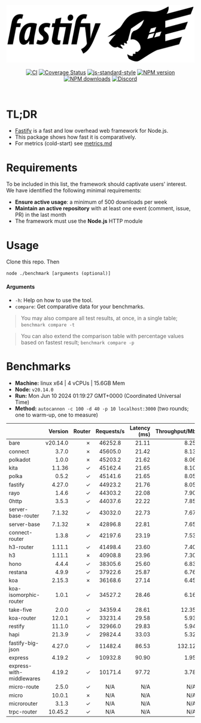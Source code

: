<div align="center">
  <img src="https://github.com/fastify/graphics/raw/HEAD/fastify-landscape-outlined.svg" width="650" height="auto"/>
</div>

<div align="center">

[![CI](https://github.com/fastify/fastify/workflows/ci/badge.svg)](https://github.com/fastify/fastify/actions/workflows/ci.yml)
[![Coverage Status](https://coveralls.io/repos/github/fastify/fastify/badge.svg?branch=master)](https://coveralls.io/github/fastify/fastify?branch=master)
[![js-standard-style](https://img.shields.io/badge/code%20style-standard-brightgreen.svg?style=flat)](http://standardjs.com/)
[![NPM version](https://img.shields.io/npm/v/fastify.svg?style=flat)](https://www.npmjs.com/package/fastify)
[![NPM downloads](https://img.shields.io/npm/dm/fastify.svg?style=flat)](https://www.npmjs.com/package/fastify) [![Discord](https://img.shields.io/discord/725613461949906985)](https://discord.gg/fastify)

</div>
<br />

# TL;DR

* [Fastify](https://github.com/fastify/fastify) is a fast and low overhead web framework for Node.js.
* This package shows how fast it is comparatively.
* For metrics (cold-start) see [metrics.md](./METRICS.md)

# Requirements

To be included in this list, the framework should captivate users' interest. We have identified the following minimal requirements:
- **Ensure active usage**: a minimum of 500 downloads per week
- **Maintain an active repository** with at least one event (comment, issue, PR) in the last month
- The framework must use the **Node.js** HTTP module

# Usage

Clone this repo. Then 

```
node ./benchmark [arguments (optional)]
```

#### Arguments

* `-h`: Help on how to use the tool.
* `compare`: Get comparative data for your benchmarks.

> You may also compare all test results, at once, in a single table; `benchmark compare -t`

> You can also extend the comparison table with percentage values based on fastest result; `benchmark compare -p`
# Benchmarks

* __Machine:__ linux x64 | 4 vCPUs | 15.6GB Mem
* __Node:__ `v20.14.0`
* __Run:__ Mon Jun 10 2024 01:19:27 GMT+0000 (Coordinated Universal Time)
* __Method:__ `autocannon -c 100 -d 40 -p 10 localhost:3000` (two rounds; one to warm-up, one to measure)

|                          | Version  | Router | Requests/s | Latency (ms) | Throughput/Mb |
| :--                      | --:      | --:    | :-:        | --:          | --:           |
| bare                     | v20.14.0 | ✗      | 46252.8    | 21.11        | 8.25          |
| connect                  | 3.7.0    | ✗      | 45605.0    | 21.42        | 8.13          |
| polkadot                 | 1.0.0    | ✗      | 45203.2    | 21.62        | 8.06          |
| kita                     | 1.1.36   | ✓      | 45162.4    | 21.65        | 8.10          |
| polka                    | 0.5.2    | ✓      | 45141.6    | 21.65        | 8.05          |
| fastify                  | 4.27.0   | ✓      | 44923.2    | 21.76        | 8.05          |
| rayo                     | 1.4.6    | ✓      | 44303.2    | 22.08        | 7.90          |
| 0http                    | 3.5.3    | ✓      | 44037.6    | 22.22        | 7.85          |
| server-base-router       | 7.1.32   | ✓      | 43032.0    | 22.73        | 7.67          |
| server-base              | 7.1.32   | ✗      | 42896.8    | 22.81        | 7.65          |
| connect-router           | 1.3.8    | ✓      | 42197.6    | 23.19        | 7.53          |
| h3-router                | 1.11.1   | ✓      | 41498.4    | 23.60        | 7.40          |
| h3                       | 1.11.1   | ✗      | 40908.8    | 23.96        | 7.30          |
| hono                     | 4.4.4    | ✓      | 38305.6    | 25.60        | 6.83          |
| restana                  | 4.9.9    | ✓      | 37922.6    | 25.87        | 6.76          |
| koa                      | 2.15.3   | ✗      | 36168.6    | 27.14        | 6.45          |
| koa-isomorphic-router    | 1.0.1    | ✓      | 34527.2    | 28.46        | 6.16          |
| take-five                | 2.0.0    | ✓      | 34359.4    | 28.61        | 12.35         |
| koa-router               | 12.0.1   | ✓      | 33231.4    | 29.58        | 5.93          |
| restify                  | 11.1.0   | ✓      | 32966.0    | 29.83        | 5.94          |
| hapi                     | 21.3.9   | ✓      | 29824.4    | 33.03        | 5.32          |
| fastify-big-json         | 4.27.0   | ✓      | 11482.4    | 86.53        | 132.12        |
| express                  | 4.19.2   | ✓      | 10932.8    | 90.90        | 1.95          |
| express-with-middlewares | 4.19.2   | ✓      | 10171.4    | 97.72        | 3.78          |
| micro-route              | 2.5.0    | ✓      | N/A        | N/A          | N/A           |
| micro                    | 10.0.1   | ✗      | N/A        | N/A          | N/A           |
| microrouter              | 3.1.3    | ✓      | N/A        | N/A          | N/A           |
| trpc-router              | 10.45.2  | ✓      | N/A        | N/A          | N/A           |
